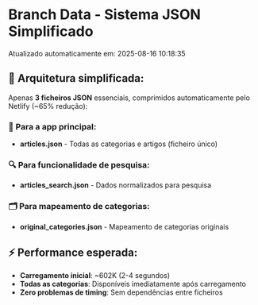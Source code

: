 # Branch Data - Sistema JSON Simplificado
Atualizado automaticamente em: 2025-08-16 10:18:35

## 🎯 Arquitetura simplificada:
Apenas **3 ficheiros JSON** essenciais, comprimidos automaticamente pelo Netlify (~65% redução):

### 📱 Para a app principal:
- **articles.json** - Todas as categorias e artigos (ficheiro único)

### 🔍 Para funcionalidade de pesquisa:
- **articles_search.json** - Dados normalizados para pesquisa

### 🗂️ Para mapeamento de categorias:
- **original_categories.json** - Mapeamento de categorias originais

## ⚡ Performance esperada:
- **Carregamento inicial**: ~602K (2-4 segundos)
- **Todas as categorias**: Disponíveis imediatamente após carregamento
- **Zero problemas de timing**: Sem dependências entre ficheiros
